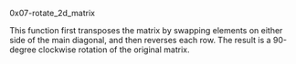 0x07-rotate_2d_matrix

This function first transposes the matrix by swapping elements on either side of the main diagonal, and then reverses each row. The result is a 90-degree clockwise rotation of the original matrix.
